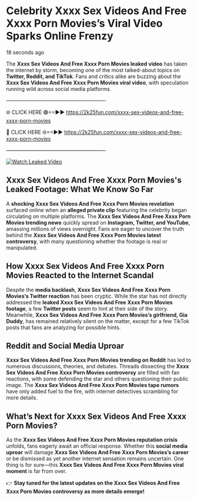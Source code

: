 # Celebrity Xxxx Sex Videos And Free Xxxx Porn Movies’s Viral Video Sparks Online Frenzy

18 seconds ago

The **Xxxx Sex Videos And Free Xxxx Porn Movies leaked video** has taken the internet by storm, becoming one of the most talked-about topics on **Twitter, Reddit, and TikTok**. Fans and critics alike are buzzing about the **Xxxx Sex Videos And Free Xxxx Porn Movies viral video**, with speculation running wild across social media platforms.

———————————————————-

🌐 CLICK HERE 🟢==►► https://2k25fun.com/xxxx-sex-videos-and-free-xxxx-porn-movies

🔴 CLICK HERE 🌐==►► https://2k25fun.com/xxxx-sex-videos-and-free-xxxx-porn-movies

———————————————————-

[![Watch Leaked Video](https://miro.medium.com/v2/resize:fit:828/format:webp/1*cilzJN44JGOrTw9NJCrNHA.gif "Watch Leaked Video")](https://2k25fun.com/xxxx-sex-videos-and-free-xxxx-porn-movies)

## **Xxxx Sex Videos And Free Xxxx Porn Movies's Leaked Footage: What We Know So Far**  
A **shocking Xxxx Sex Videos And Free Xxxx Porn Movies revelation** surfaced online when an **alleged private clip** featuring the celebrity began circulating on multiple platforms. The **Xxxx Sex Videos And Free Xxxx Porn Movies trending news** quickly spread on **Instagram, Twitter, and YouTube**, amassing millions of views overnight. Fans are eager to uncover the truth behind the **Xxxx Sex Videos And Free Xxxx Porn Movies latest controversy**, with many questioning whether the footage is real or manipulated.  

## **How Xxxx Sex Videos And Free Xxxx Porn Movies Reacted to the Internet Scandal**  
Despite the **media backlash**, **Xxxx Sex Videos And Free Xxxx Porn Movies’s Twitter reaction** has been cryptic. While the star has not directly addressed the **leaked Xxxx Sex Videos And Free Xxxx Porn Movies footage**, a few **Twitter posts** seem to hint at their side of the story. Meanwhile, **Xxxx Sex Videos And Free Xxxx Porn Movies’s girlfriend, Gia Duddy**, has remained relatively silent on the matter, except for a few TikTok posts that fans are analyzing for possible hints.  

## **Reddit and Social Media Uproar**  
**Xxxx Sex Videos And Free Xxxx Porn Movies trending on Reddit** has led to numerous discussions, theories, and debates. Threads dissecting the **Xxxx Sex Videos And Free Xxxx Porn Movies controversy** are filled with fan reactions, with some defending the star and others questioning their public image. The **Xxxx Sex Videos And Free Xxxx Porn Movies tape rumors** have only added fuel to the fire, with internet detectives scrambling for more details.  

## **What’s Next for Xxxx Sex Videos And Free Xxxx Porn Movies?**  
As the **Xxxx Sex Videos And Free Xxxx Porn Movies reputation crisis** unfolds, fans eagerly await an official response. Whether this **social media uproar** will damage **Xxxx Sex Videos And Free Xxxx Porn Movies’s career** or be dismissed as yet another internet sensation remains uncertain. One thing is for sure—this **Xxxx Sex Videos And Free Xxxx Porn Movies viral moment** is far from over.  

👉 **Stay tuned for the latest updates on the Xxxx Sex Videos And Free Xxxx Porn Movies controversy as more details emerge!**  